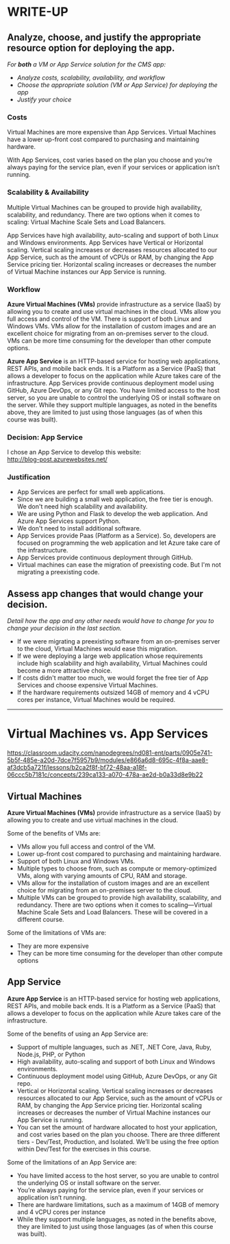 # WRITE-UP

## Analyze, choose, and justify the appropriate resource option for deploying the app.

*For **both** a VM or App Service solution for the CMS app:*
- *Analyze costs, scalability, availability, and workflow*
- *Choose the appropriate solution (VM or App Service) for deploying the app*
- *Justify your choice*

### Costs

Virtual Machines are more expensive than App Services. Virtual Machines have a lower up-front cost compared to purchasing and maintaining hardware.

With App Services, cost varies based on the plan you choose and you’re always paying for the service plan, even if your services or application isn’t running.

### Scalability & Availability

Multiple Virtual Machines can be grouped to provide high availability, scalability, and redundancy. There are two options when it comes to scaling: Virtual Machine Scale Sets and Load Balancers.

App Services have high availability, auto-scaling and support of both Linux and Windows environments. App Services have Vertical or Horizontal scaling. Vertical scaling increases or decreases resources allocated to our App Service, such as the amount of vCPUs or RAM, by changing the App Service pricing tier. Horizontal scaling increases or decreases the number of Virtual Machine instances our App Service is running.

### Workflow

**Azure Virtual Machines (VMs)** provide infrastructure as a service (IaaS) by allowing you to create and use virtual machines in the cloud. VMs allow you full access and control of the VM. There is support of both Linux and Windows VMs. VMs allow for the installation of custom images and are an excellent choice for migrating from an on-premises server to the cloud. VMs can be more time consuming for the developer than other compute options.

**Azure App Service** is an HTTP-based service for hosting web applications, REST APIs, and mobile back ends. It is a Platform as a Service (PaaS) that allows a developer to focus on the application while Azure takes care of the infrastructure. App Services provide continuous deployment model using GitHub, Azure DevOps, or any Git repo. You have limited access to the host server, so you are unable to control the underlying OS or install software on the server. While they support multiple languages, as noted in the benefits above, they are limited to just using those languages (as of when this course was built).

### Decision: App Service

I chose an App Service to develop this website:<br/>
http://blog-post.azurewebsites.net/

### Justification

- App Services are perfect for small web applications.
- Since we are building a small web application, the free tier is enough. We don't need high scalability and availability.
- We are using Python and Flask to develop the web application. And Azure App Services support Python.
- We don't need to install additional software.
- App Services provide Paas (Platform as a Service). So, developers are focused on programming the web application and let Azure take care of the infrastructure.
- App Services provide continuous deployment through GitHub.
- Virtual machines can ease the migration of preexisting code. But I'm not migrating a preexisting code.

## Assess app changes that would change your decision.

*Detail how the app and any other needs would have to change for you to change your decision in the last section.* 

- If we were migrating a preexisting software from an on-premises server to the cloud, Virtual Machines would ease this migration.
- If we were deploying a large web application whose requirements include high scalability and high availability, Virtual Machines could become a more attractive choice.
- If costs didn't matter too much, we would forget the free tier of App Services and choose expensive Virtual Machines.
- If the hardware requirements outsized 14GB of memory and 4 vCPU cores per instance, Virtual Machines would be required.

--------------------------------------------------------------------------------

# Virtual Machines vs. App Services

https://classroom.udacity.com/nanodegrees/nd081-ent/parts/0905e741-5b5f-485e-a20d-7dce7f5957b9/modules/e866a6d8-695c-4f8a-aae8-af3dcb5a721f/lessons/b2ca2f8f-bf72-48aa-a18f-06ccc5b7181c/concepts/239ca133-a070-478a-ae2d-b0a33d8e9b22

## Virtual Machines

**Azure Virtual Machines (VMs)** provide infrastructure as a service (IaaS) by allowing you to create and use virtual machines in the cloud.

Some of the benefits of VMs are:

- VMs allow you full access and control of the VM.
- Lower up-front cost compared to purchasing and maintaining hardware.
- Support of both Linux and Windows VMs.
- Multiple types to choose from, such as compute or memory-optimized VMs, along with varying amounts of CPU, RAM and storage.
- VMs allow for the installation of custom images and are an excellent choice for migrating from an on-premises server to the cloud.
- Multiple VMs can be grouped to provide high availability, scalability, and redundancy. There are two options when it comes to scaling—Virtual Machine Scale Sets and Load Balancers. These will be covered in a different course.

Some of the limitations of VMs are:

- They are more expensive
- They can be more time consuming for the developer than other compute options

## App Service

**Azure App Service** is an HTTP-based service for hosting web applications, REST APIs, and mobile back ends. It is a Platform as a Service (PaaS) that allows a developer to focus on the application while Azure takes care of the infrastructure.

Some of the benefits of using an App Service are:

- Support of multiple languages, such as .NET, .NET Core, Java, Ruby, Node.js, PHP, or Python
- High availability, auto-scaling and support of both Linux and Windows environments.
- Continuous deployment model using GitHub, Azure DevOps, or any Git repo.
- Vertical or Horizontal scaling. Vertical scaling increases or decreases resources allocated to our App Service, such as the amount of vCPUs or RAM, by changing the App Service pricing tier. Horizontal scaling increases or decreases the number of Virtual Machine instances our App Service is running.
- You can set the amount of hardware allocated to host your application, and cost varies based on the plan you choose. There are three different tiers - Dev/Test, Production, and Isolated. We’ll be using the free option within Dev/Test for the exercises in this course.

Some of the limitations of an App Service are:

- You have limited access to the host server, so you are unable to control the underlying OS or install software on the server.
- You’re always paying for the service plan, even if your services or application isn’t running.
- There are hardware limitations, such as a maximum of 14GB of memory and 4 vCPU cores per instance
- While they support multiple languages, as noted in the benefits above, they are limited to just using those languages (as of when this course was built).

